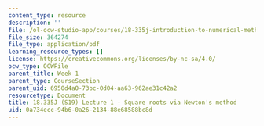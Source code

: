 ```yaml
---
content_type: resource
description: ''
file: /ol-ocw-studio-app/courses/18-335j-introduction-to-numerical-methods-spring-2019/0a734ecc94b60a26213488e68588bc8d_MIT18_335JS19_lec1.pdf
file_size: 364274
file_type: application/pdf
learning_resource_types: []
license: https://creativecommons.org/licenses/by-nc-sa/4.0/
ocw_type: OCWFile
parent_title: Week 1
parent_type: CourseSection
parent_uid: 6950d4a0-73bc-0d04-aa63-962ae31c42a2
resourcetype: Document
title: 18.335J (S19) Lecture 1 - Square roots via Newton's method
uid: 0a734ecc-94b6-0a26-2134-88e68588bc8d
---
```

